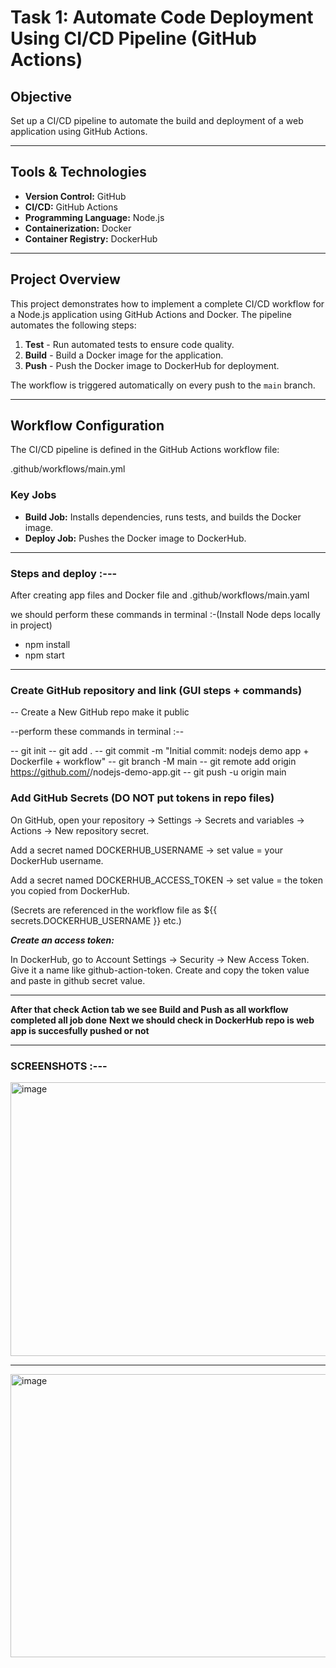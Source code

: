 # Task 1: Automate Code Deployment Using CI/CD Pipeline (GitHub Actions)

## Objective
Set up a CI/CD pipeline to automate the build and deployment of a web application using GitHub Actions.

---

## Tools & Technologies
- **Version Control:** GitHub
- **CI/CD:** GitHub Actions
- **Programming Language:** Node.js
- **Containerization:** Docker
- **Container Registry:** DockerHub

---

## Project Overview
This project demonstrates how to implement a complete CI/CD workflow for a Node.js application using GitHub Actions and Docker. The pipeline automates the following steps:

1. **Test** - Run automated tests to ensure code quality.
2. **Build** - Build a Docker image for the application.
3. **Push** - Push the Docker image to DockerHub for deployment.

The workflow is triggered automatically on every push to the `main` branch.

---

## Workflow Configuration

The CI/CD pipeline is defined in the GitHub Actions workflow file:

.github/workflows/main.yml


### Key Jobs
- **Build Job:** Installs dependencies, runs tests, and builds the Docker image.
- **Deploy Job:** Pushes the Docker image to DockerHub.

--------------------------------------------------------------------------------------------------------------------------------------------------------------------------------------------------


### Steps and deploy :---

After creating app files and Docker file and .github/workflows/main.yaml 

we should perform these commands in terminal :-(Install Node deps locally in project)

* npm install
*  npm start

  -----------------------------------------------------------------------------------------------------------------------------------------------------------------------------------------------

  ### Create GitHub repository and link (GUI steps + commands)

-- Create a New GitHub repo make it public 

 --perform these commands in terminal :--

--  git init
--  git add .
--  git commit -m "Initial commit: nodejs demo app + Dockerfile + workflow"
--  git branch -M main
--  git remote add origin https://github.com/<your-github-username>/nodejs-demo-app.git
--  git push -u origin main

### Add GitHub Secrets (DO NOT put tokens in repo files)

On GitHub, open your repository → Settings → Secrets and variables → Actions → New repository secret.

Add a secret named DOCKERHUB_USERNAME → set value = your DockerHub username.

Add a secret named DOCKERHUB_ACCESS_TOKEN → set value = the token you copied from DockerHub.

(Secrets are referenced in the workflow file as ${{ secrets.DOCKERHUB_USERNAME }} etc.)

***Create an access token:***

In DockerHub, go to Account Settings → Security → New Access Token.
Give it a name like github-action-token.
Create and copy the token value and paste in github secret value.

---------------------------------------------------------------------------------------------------------------------------------------------------------------------------------------------------

**After that check Action tab we see Build and Push as all workflow completed all job done**
**Next we should check in DockerHub repo is web app is succesfully pushed or not**



---------------------------------------------------------------------------------------------------------------------------------------------------------------------------------------------------

### SCREENSHOTS :---

<img width="952" height="438" alt="image" src="https://github.com/user-attachments/assets/24ec1cef-f9c4-4e99-ab16-ff856d7e1a89" />



-------------------------------------------------------------------------------------------------------------------------------------------------------------------------------------------------

<img width="697" height="453" alt="image" src="https://github.com/user-attachments/assets/dcbc8674-2473-45c3-979c-fb8eb81d0c40" />


